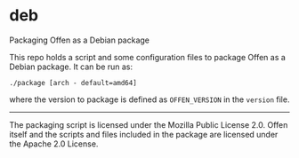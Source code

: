 # deb

Packaging Offen as a Debian package

This repo holds a script and some configuration files to package Offen as a Debian package. It can be run as:

```
./package [arch - default=amd64]
```

where the version to package is defined as `OFFEN_VERSION` in the `version` file.

---

The packaging script is licensed under the Mozilla Public License 2.0. Offen itself and the scripts and files included in the package are licensed under the Apache 2.0 License.
